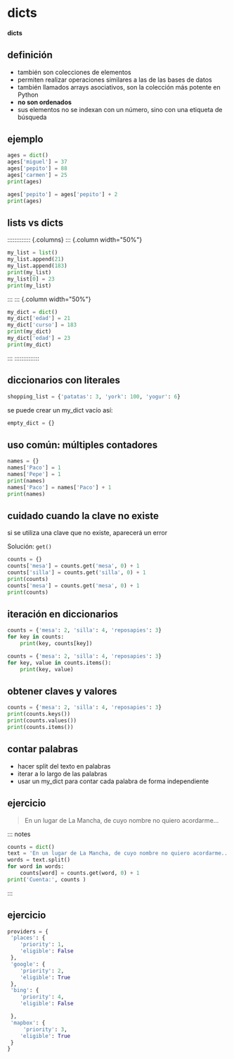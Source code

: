 # dicts
#### dicts

## definición

- también son colecciones de elementos
- permiten realizar operaciones similares a las de las bases de datos
- también llamados arrays asociativos, son la colección más potente en Python
- **no son ordenados**
- sus elementos no se indexan con un número, sino con una etiqueta de búsqueda

## ejemplo
~~~python
ages = dict()
ages['miguel'] = 37
ages['pepito'] = 88
ages['carmen'] = 25
print(ages)

ages['pepito'] = ages['pepito'] + 2
print(ages)
~~~

## lists vs dicts

::::::::::::: {.columns}
::: {.column width="50%"}
~~~python
my_list = list()
my_list.append(21)
my_list.append(183)
print(my_list)
my_list[0] = 23
print(my_list)
~~~
:::
::: {.column width="50%"}
~~~python
my_dict = dict()
my_dict['edad'] = 21
my_dict['curso'] = 183
print(my_dict)
my_dict['edad'] = 23
print(my_dict)
~~~
:::
::::::::::::::

## diccionarios con literales

~~~~python
shopping_list = {'patatas': 3, 'york': 100, 'yogur': 6}
~~~~

se puede crear un my_dict vacío así: 

~~~~python
empty_dict = {}
~~~~

## uso común: múltiples contadores

~~~~python
names = {}
names['Paco'] = 1
names['Pepe'] = 1
print(names)
names['Paco'] = names['Paco'] + 1
print(names)
~~~~

## cuidado cuando la clave no existe

si se utiliza una clave que no existe, aparecerá un error

Solución: `get()`

~~~~python
counts = {}
counts['mesa'] = counts.get('mesa', 0) + 1
counts['silla'] = counts.get('silla', 0) + 1
print(counts)
counts['mesa'] = counts.get('mesa', 0) + 1
print(counts)
~~~~

## iteración en diccionarios

~~~~python
counts = {'mesa': 2, 'silla': 4, 'reposapies': 3}
for key in counts:
    print(key, counts[key])
~~~~

~~~~python
counts = {'mesa': 2, 'silla': 4, 'reposapies': 3}
for key, value in counts.items():
    print(key, value)
~~~~

## obtener claves y valores

~~~~python
counts = {'mesa': 2, 'silla': 4, 'reposapies': 3}
print(counts.keys())
print(counts.values())
print(counts.items())
~~~~

## contar palabras

- hacer split del texto en palabras
- iterar a lo largo de las palabras
- usar un my_dict para contar cada palabra de forma independiente

## ejercicio
>En un lugar de La Mancha, de cuyo nombre no quiero acordarme...


::: notes
~~~~python
counts = dict()
text = 'En un lugar de La Mancha, de cuyo nombre no quiero acordarme...'
words = text.split()
for word in words:
    counts[word] = counts.get(word, 0) + 1
print('Cuenta:', counts )
~~~~
:::

## ejercicio

~~~~python
providers = {
 'places': {
    'priority': 1,
    'eligible': False
 },
 'google': {
    'priority': 2,
    'eligible': True
 }, 
 'bing': {
    'priority': 4,
    'eligible': False

 }, 
 'mapbox': {
     'priority': 3,
    'eligible': True
 }
}
~~~~


